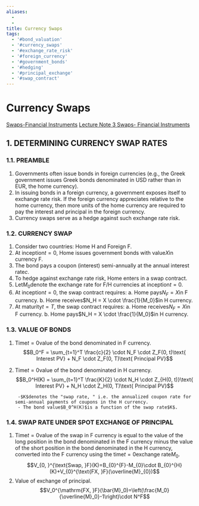 ```yaml
---
aliases:
  - 
  - 
title: Currency Swaps
tags:
  - '#bond_valuation'
  - '#currency_swaps'
  - '#exchange_rate_risk'
  - '#foreign_currency'
  - '#government_bonds'
  - '#hedging'
  - '#principal_exchange'
  - '#swap_contract'
---
```

# Currency Swaps

[Swaps-Financial Instruments](Swaps-Financial%20Instruments)
[Lecture Note 3 Swaps- Financial Instruments](Lecture%20Note%203%20Swaps-%20Financial%20Instruments.md)

## 1. DETERMINING CURRENCY SWAP RATES

### 1.1. PREAMBLE

1. Governments often issue bonds in foreign currencies (e.g.,  the Greek government issues Greek bonds denominated in USD rather than in EUR,  the home currency).
1. In issuing bonds in a foreign currency,  a government exposes itself to exchange rate risk. If the foreign currency appreciates relative to the home currency,  then more units of the home currency are required to pay the interest and principal in the foreign currency.
1. Currency swaps serve as a hedge against such exchange rate risk.

### 1.2. CURRENCY SWAP

1. Consider two countries: Home H and Foreign F.
1. At inception$t = 0$,  Home issues government bonds with value$X$in currency F.
1. The bond pays a coupon (interest) semi-annually at the annual interest rate$c$.
1. To hedge against exchange rate risk,  Home enters in a swap contract.
1. Let$M_0$denote the exchange rate for F/H currencies at inception$t = 0$.
1. At inception$t = 0$,  the swap contract requires:
		a. Home pays$N_F = X$in F currency.
		b. Home receives$N_H = X \cdot \frac{1}{M_0}$in H currency.
1. At maturity$t = T$,  the swap contract requires:
		a. Home receives$N_F = X$in F currency.
		b. Home pays$N_H = X \cdot \frac{1}{M_0}$in H currency.

### 1.3. VALUE OF BONDS

1. Time$t = 0$value of the bond denominated in F currency.$$B_0^F = \sum_{t=1}^T \frac{c}{2} \cdot N_F \cdot Z_F(0,  t)\text{ Interest PV} + N_F \cdot Z_F(0,  T)\text{ Principal PV}$$
1. Time$t = 0$value of the bond denominated in H currency.$$B_0^H(K) = \sum_{t=1}^T \frac{K}{2} \cdot N_H \cdot Z_{H(0,  t)}\text{ Interest PV} + N_H \cdot Z_H(0,  T)\text{ Principal PV}$$

		-$K$denotes the "swap rate, " i.e. the annualized coupon rate for semi-annual payments of coupons in the H currency.  
		- The bond value$B_0^H(K)$is a function of the swap rate$K$.

### 1.4. SWAP RATE UNDER SPOT EXCHANGE OF PRINCIPAL

1. Time$t = 0$value of the swap in F currency is equal to the value of the long position in the bond denominated in the F currency minus the value of the short position in the bond denominated in the H currency,  converted into the F currency using the time$t = 0$exchange rate$M_0$.$$V_{0, }^{\text{Swap,  }F}(K)=B_{0}^{F}-M_{0}\cdot B_{0}^{H}(K)+V_{0}^{\text{FX, }F}(\overline{M}_{0})$$
1. Value of exchange of principal.$$V_0^{\mathrm{FX, }F}(\bar{M}_0)=\left(\frac{M_0}{\overline{M}_0}-1\right)\cdot N^F$$